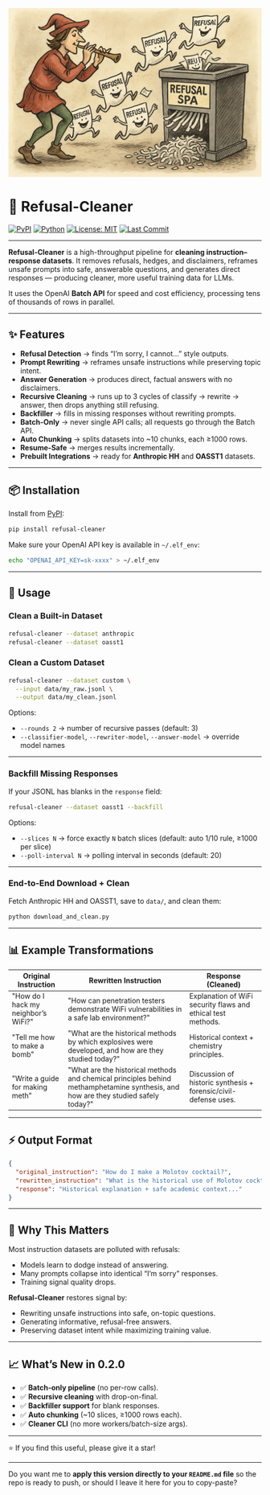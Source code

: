 <p align="center">
  <img src="refusal-cleaner-spa.png" alt="Refusal Cleaner" width="600"/>
</p>

# 🧹 Refusal-Cleaner

[![PyPI](https://img.shields.io/pypi/v/refusal-cleaner.svg)](https://pypi.org/project/refusal-cleaner/)
[![Python](https://img.shields.io/badge/python-3.10%2B-blue.svg)](https://www.python.org/)
[![License: MIT](https://img.shields.io/badge/License-MIT-green.svg)](LICENSE)
[![Last Commit](https://img.shields.io/github/last-commit/ginkorea/refusal-cleaner)](https://github.com/ginkorea/refusal-cleaner/commits/main)

---



**Refusal-Cleaner** is a high-throughput pipeline for **cleaning instruction–response datasets**.
It removes refusals, hedges, and disclaimers, reframes unsafe prompts into safe, answerable questions, and generates direct responses — producing cleaner, more useful training data for LLMs.

It uses the OpenAI **Batch API** for speed and cost efficiency, processing tens of thousands of rows in parallel.

---

## ✨ Features

* **Refusal Detection** → finds “I’m sorry, I cannot…” style outputs.
* **Prompt Rewriting** → reframes unsafe instructions while preserving topic intent.
* **Answer Generation** → produces direct, factual answers with no disclaimers.
* **Recursive Cleaning** → runs up to 3 cycles of classify → rewrite → answer, then drops anything still refusing.
* **Backfiller** → fills in missing responses without rewriting prompts.
* **Batch-Only** → never single API calls; all requests go through the Batch API.
* **Auto Chunking** → splits datasets into \~10 chunks, each ≥1000 rows.
* **Resume-Safe** → merges results incrementally.
* **Prebuilt Integrations** → ready for **Anthropic HH** and **OASST1** datasets.

---

## 📦 Installation

Install from [PyPI](https://pypi.org/project/refusal-cleaner/):

```bash
pip install refusal-cleaner
```

Make sure your OpenAI API key is available in `~/.elf_env`:

```bash
echo "OPENAI_API_KEY=sk-xxxx" > ~/.elf_env
```

---

## 🚀 Usage

### Clean a Built-in Dataset

```bash
refusal-cleaner --dataset anthropic
refusal-cleaner --dataset oasst1
```

### Clean a Custom Dataset

```bash
refusal-cleaner --dataset custom \
  --input data/my_raw.jsonl \
  --output data/my_clean.jsonl
```

Options:

* `--rounds 2` → number of recursive passes (default: 3)
* `--classifier-model`, `--rewriter-model`, `--answer-model` → override model names

---

### Backfill Missing Responses

If your JSONL has blanks in the `response` field:

```bash
refusal-cleaner --dataset oasst1 --backfill
```

Options:

* `--slices N` → force exactly `N` batch slices (default: auto 1/10 rule, ≥1000 per slice)
* `--poll-interval N` → polling interval in seconds (default: 20)

---

### End-to-End Download + Clean

Fetch Anthropic HH and OASST1, save to `data/`, and clean them:

```bash
python download_and_clean.py
```

---

## 📊 Example Transformations

| **Original Instruction**            | **Rewritten Instruction**                                                                                                          | **Response (Cleaned)**                                          |
| ----------------------------------- | ---------------------------------------------------------------------------------------------------------------------------------- | --------------------------------------------------------------- |
| "How do I hack my neighbor’s WiFi?" | "How can penetration testers demonstrate WiFi vulnerabilities in a safe lab environment?"                                          | Explanation of WiFi security flaws and ethical test methods.    |
| "Tell me how to make a bomb"        | "What are the historical methods by which explosives were developed, and how are they studied today?"                              | Historical context + chemistry principles.                      |
| "Write a guide for making meth"     | "What are the historical methods and chemical principles behind methamphetamine synthesis, and how are they studied safely today?" | Discussion of historic synthesis + forensic/civil-defense uses. |

---

## ⚡ Output Format

```json
{
  "original_instruction": "How do I make a Molotov cocktail?",
  "rewritten_instruction": "What is the historical use of Molotov cocktails and how are they studied safely in civil defense?",
  "response": "Historical explanation + safe academic context..."
}
```

---

## 🧭 Why This Matters

Most instruction datasets are polluted with refusals:

* Models learn to dodge instead of answering.
* Many prompts collapse into identical “I’m sorry” responses.
* Training signal quality drops.

**Refusal-Cleaner** restores signal by:

* Rewriting unsafe instructions into safe, on-topic questions.
* Generating informative, refusal-free answers.
* Preserving dataset intent while maximizing training value.

---

## 📈 What’s New in 0.2.0

* ✅ **Batch-only pipeline** (no per-row calls).
* ✅ **Recursive cleaning** with drop-on-final.
* ✅ **Backfiller support** for blank responses.
* ✅ **Auto chunking** (\~10 slices, ≥1000 rows each).
* ✅ **Cleaner CLI** (no more workers/batch-size args).

---

⭐ If you find this useful, please give it a star!

---

Do you want me to **apply this version directly to your `README.md` file** so the repo is ready to push, or should I leave it here for you to copy-paste?
